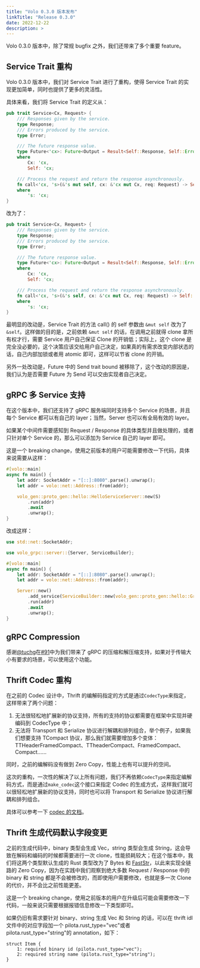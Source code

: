 ```yaml
---
title: "Volo 0.3.0 版本发布"
linkTitle: "Release 0.3.0"
date: 2022-12-22
description: >
---
```


Volo 0.3.0 版本中，除了常规 bugfix 之外，我们还带来了多个重要 feature。

## Service Trait 重构

Volo 0.3.0 版本中，我们对 Service Trait 进行了重构，使得 Service Trait 的实现更加简单，同时也提供了更多的灵活性。

具体来看，我们将 Service Trait 的定义从：

```rust
pub trait Service<Cx, Request> {
    /// Responses given by the service.
    type Response;
    /// Errors produced by the service.
    type Error;

    /// The future response value.
    type Future<'cx>: Future<Output = Result<Self::Response, Self::Error>> + Send + 'cx
    where
        Cx: 'cx,
        Self: 'cx;

    /// Process the request and return the response asynchronously.
    fn call<'cx, 's>(&'s mut self, cx: &'cx mut Cx, req: Request) -> Self::Future<'cx>
    where
        's: 'cx;
}
```

改为了：

```rust
pub trait Service<Cx, Request> {
    /// Responses given by the service.
    type Response;
    /// Errors produced by the service.
    type Error;

    /// The future response value.
    type Future<'cx>: Future<Output = Result<Self::Response, Self::Error>> + 'cx
    where
        Cx: 'cx,
        Self: 'cx;

    /// Process the request and return the response asynchronously.
    fn call<'cx, 's>(&'s self, cx: &'cx mut Cx, req: Request) -> Self::Future<'cx>
    where
        's: 'cx;
}
```

最明显的改动是，Service Trait 的方法 call() 的 self 参数由 `&mut self` 改为了 `&self`。这样做的目的是，之前依赖 `&mut self` 的话，在调用之前就得 clone 拿所有权才行，需要 Service 用户自己保证 Clone 的开销低；实际上，这个 clone 是完全没必要的，这个决策应该交给用户自己决定，如果真的有需求改变内部状态的话，自己内部加锁或者用 atomic 即可，这样可以节省 clone 的开销。

另外一处改动是，Future 中的 Send trait bound 被移除了，这个改动的原因是，我们认为是否需要 Future 为 Send 可以交由实现者自己决定。

## gRPC 多 Service 支持

在这个版本中，我们还支持了 gRPC 服务端同时支持多个 Service 的场景，并且每个 Service 都可以有自己的 layer；当然，Server 也可以有全局有效的 layer。

如果某个中间件需要感知到 Request / Response 的具体类型并且做处理的，或者只针对单个 Service 的，那么可以添加为 Service 自己的 layer 即可。

这是一个 breaking change，使用之前版本的用户可能需要修改一下代码，具体来说需要从这样：

```rust
#[volo::main]
async fn main() {
    let addr: SocketAddr = "[::]:8080".parse().unwrap();
    let addr = volo::net::Address::from(addr);

    volo_gen::proto_gen::hello::HelloServiceServer::new(S)
        .run(addr)
        .await
        .unwrap();
}
```

改成这样：

```rust
use std::net::SocketAddr;

use volo_grpc::server::{Server, ServiceBuilder};

#[volo::main]
async fn main() {
    let addr: SocketAddr = "[::]:8080".parse().unwrap();
    let addr = volo::net::Address::from(addr);

    Server::new()
        .add_service(ServiceBuilder::new(volo_gen::proto_gen::hello::GreeterServer::new(S)).build())
        .run(addr)
        .await
        .unwrap();
}
```

## gRPC Compression

感谢[@tuchg](https://github.com/tuchg)在[#91](https://github.com/cloudwego/volo/pull/91)中为我们带来了 gRPC 的压缩和解压缩支持，如果对于传输大小有要求的场景，可以使用这个功能。

## Thrift Codec 重构

在之前的 Codec 设计中，Thrift 的编解码指定的方式是通过`CodecType`来指定，这样带来了两个问题：

1. 无法很轻松地扩展新的协议支持，所有的支持的协议都需要在框架中实现并硬编码到 CodecType 中；
2. 无法将 Transport 和 Serialize 协议进行解耦和排列组合，举个例子，如果我们想要支持 TCompact 协议，那么我们就需要增加多个变体：TTHeaderFramedCompact、TTheaderCompact、FramedCompact、Compact……

同时，之前的编解码没有做到 Zero Copy，性能上也有可以提升的空间。

这次的重构，一次性的解决了以上所有问题，我们不再依赖`CodecType`来指定编解码方式，而是通过`make_codec`这个接口来指定 Codec 的生成方式，这样我们就可以很轻松地扩展新的协议支持，同时也可以将 Transport 和 Serialize 协议进行解耦和排列组合。

具体可以参考一下 [codec 的文档](https://docs.rs/volo-thrift/latest/volo_thrift/codec/index.html)。

## Thrift 生成代码默认字段变更

之前的生成代码中，binary 类型会生成 Vec<u8>，string 类型会生成 String，这会导致在解码和编码的时候都需要进行一次 clone，性能损耗较大；在这个版本中，我们将这两个类型默认生成的 Rust 类型改为了 Bytes 和 [FastStr](https://docs.rs/faststr/latest/faststr/)，以此来实现全链路的 Zero Copy，因为在实践中我们观察到绝大多数 Request / Response 中的 binary 和 string 都是不会被修改的，而即使用户需要修改，也就是多一次 Clone 的代价，并不会比之前性能更差。

这是一个 breaking change，使用之前版本的用户在升级后可能会需要修改一下代码，一般来说只需要根据报错信息修改一下类型即可。

如果仍旧有需求要针对 binary、string 生成 Vec<u8> 和 String 的话，可以在 thrift idl 文件中的对应字段加一个 pilota.rust_type="vec"或者 pilota.rust_type="string"的 annotation，如下：

```thrift
struct Item {
    1: required binary id (pilota.rust_type="vec");
    2: required string name (pilota.rust_type="string");
}
```
